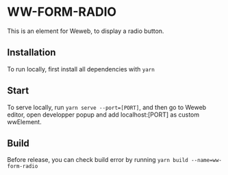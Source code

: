 # WW-FORM-RADIO

This is an element for Weweb, to display a radio button.

## Installation

To run locally, first install all dependencies with `yarn`

## Start

To serve locally, run `yarn serve --port=[PORT]`, and then go to Weweb editor, open developper popup and add localhost:[PORT] as custom wwElement.

## Build

Before release, you can check build error by running `yarn build --name=ww-form-radio`
